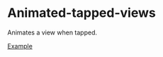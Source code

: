 # Animated-tapped-views
Animates a view when tapped.

[Example](https://raw.githubusercontent.com/KeepSafe/TapTargetView/master/.github/video.gif)
